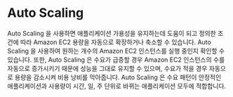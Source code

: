 # Auto Scaling

Auto Scaling 을 사용하면 애플리케이션 가용성을 유지하는데 도움이 되고 정의한 조건에 따라 Amazon EC2 용량을 자동으로 확장하거나 축소할 수 있습니다. Auto Scaling 을 사용하여 원하는 개수의 Amazon EC2 인스턴스를 실행 중인지 확인할 수 있습니다. 또한, Auto Scaling 은 수요가 급증할 경우 Amazon EC2 인스턴스의 수를 자동으로 증가시키기 때문에 성능을 그대로 유지할 수 있으며, 수요가 적을 경우 자동으로 용량을 감소시켜 비용 낭비를 막아줍니다. Auto Scaling 은 수요 패턴이 안정적인 애플리케이션과 사용량이 시간, 일, 주 단위로 바뀌는 애플리케이션 모두에 적합합니다.